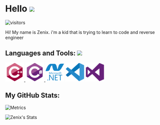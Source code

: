 <h1>Hello <img src = "https://raw.githubusercontent.com/MartinHeinz/MartinHeinz/master/wave.gif" width = 50px> </h1>

![visitors](https://visitor-badge.glitch.me/badge?page_id=zenixas.zenixas)

</p>
<div size='20px'> Hi! My name is Zenix. i'm a kid that is trying to learn to code and reverse engineer
</div>


<h2> Languages and Tools: <img src = "https://media2.giphy.com/media/QssGEmpkyEOhBCb7e1/giphy.gif?cid=ecf05e47a0n3gi1bfqntqmob8g9aid1oyj2wr3ds3mg700bl&rid=giphy.gif" width = 25px></h2>
<p> <a href="https://www.w3schools.com/cpp/" target="_blank"> <img src="https://raw.githubusercontent.com/devicons/devicon/master/icons/cplusplus/cplusplus-original.svg" alt="cplusplus" width="60" height="60"/> </a> <a href="https://www.w3schools.com/cs/" target="_blank"> <img src="https://raw.githubusercontent.com/devicons/devicon/master/icons/csharp/csharp-original.svg" alt="csharp" width="60" height="60"/> </a>
<img src="https://raw.githubusercontent.com/devicons/devicon/9f4f5cdb393299a81125eb5127929ea7bfe42889/icons/dot-net/dot-net-plain-wordmark.svg" alt="Dot Net" width="60" height="60"/> 
 <img src="https://raw.githubusercontent.com/devicons/devicon/master/icons/vscode/vscode-original.svg" alt="Visual Studio Code" width="60" height="60"/> 
</a>  <img src="https://raw.githubusercontent.com/devicons/devicon/9f4f5cdb393299a81125eb5127929ea7bfe42889/icons/visualstudio/visualstudio-plain.svg" alt="Visual Studio 2019/2022" width="60" height="60"/> </a> </p>

<h2> My GitHub Stats:  </h2>

![Metrics](https://metrics.lecoq.io/zenixas?template=classic&base.activity=0&base.community=0&base.repositories=0&base.metadata=0&config.timezone=Europe%2FKiev) <p>
![Zenix's Stats](https://github-readme-stats.vercel.app/api?username=Zenixas&count_private=true&hide=issues&show_icons=true&theme=dracula)




